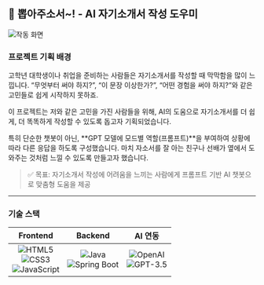 ## 📝 뽑아주소서~! - AI 자기소개서 작성 도우미

![작동 화면](https://github.com/user-attachments/assets/bd7378e7-1055-4aee-996d-4d45b796aaf8)

###  프로젝트 기획 배경

고학년 대학생이나 취업을 준비하는 사람들은 자기소개서를 작성할 때 막막함을 많이 느낍니다.
“무엇부터 써야 하지?”, “이 문장 이상한가?”, “어떤 경험을 써야 하지?”와 같은 고민들로 쉽게 시작하지 못하죠.

이 프로젝트는 저와 같은 고민을 가진 사람들을 위해, AI의 도움으로 자기소개서를 더 쉽게, 더 똑똑하게 작성할 수 있도록 돕고자 기획되었습니다.

특히 단순한 챗봇이 아닌, **GPT 모델에 모드별 역할(프롬프트)**을 부여하여 상황에 따라 다른 응답을 하도록 구성했습니다.
마치 자소서를 잘 아는 친구나 선배가 옆에서 도와주는 것처럼 느낄 수 있도록 만들고자 했습니다.

> ✅ 목표: 자기소개서 작성에 어려움을 느끼는 사람에게 프롬프트 기반 AI 챗봇으로 맞춤형 도움을 제공

---

### 기술 스택
<table>
  <thead>
    <tr>
      <th style="text-align:center;">Frontend</th>
      <th style="text-align:center;">Backend</th>
      <th style="text-align:center;">AI 연동</th>
    </tr>
  </thead>
  <tbody>
    <tr>
      <td align="center">
        <img alt="HTML5" src="https://img.shields.io/badge/HTML5-E34F26.svg?&style=flat&logo=HTML5&logoColor=white"/><br/>
        <img alt="CSS3" src="https://img.shields.io/badge/CSS3-1572B6.svg?&style=flat&logo=CSS3&logoColor=white"/><br/>
        <img alt="JavaScript" src="https://img.shields.io/badge/JavaScript-F7DF1E.svg?&style=flat&logo=JavaScript&logoColor=black"/>
      </td>
      <td align="center">
        <img alt="Java" src="https://img.shields.io/badge/Java-007396.svg?&style=flat&logo=Java&logoColor=white"/><br/>
        <img alt="Spring Boot" src="https://img.shields.io/badge/Spring Boot-6DB33F.svg?&style=flat&logo=Spring Boot&logoColor=white"/>
      </td>
      <td align="center">
        <img alt="OpenAI" src="https://img.shields.io/badge/OpenAI-412991.svg?&style=flat&logo=OpenAI&logoColor=white"/><br/>
        <img alt="GPT-3.5" src="https://img.shields.io/badge/GPT--3.5-10a37f.svg?&style=flat"/>
      </td>
    </tr>
  </tbody>
</table>
